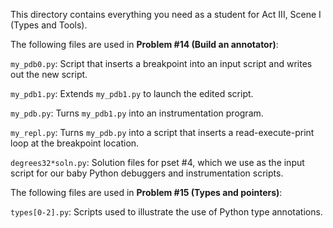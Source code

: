 This directory contains everything you need as a student for Act III,
Scene I (Types and Tools).

The following files are used in **Problem #14 (Build an annotator)**:

`my_pdb0.py`: Script that inserts a breakpoint into an input script and
writes out the new script.

`my_pdb1.py`: Extends `my_pdb1.py` to launch the edited script.

`my_pdb.py`: Turns `my_pdb1.py` into an instrumentation program.

`my_repl.py`: Turns `my_pdb.py` into a script that inserts a read-execute-print loop
at the breakpoint location.

`degrees32*soln.py`: Solution files for pset #4, which we use as the input
script for our baby Python debuggers and instrumentation scripts.

The following files are used in **Problem #15 (Types and pointers)**:

`types[0-2].py`: Scripts used to illustrate the use of Python type annotations.
